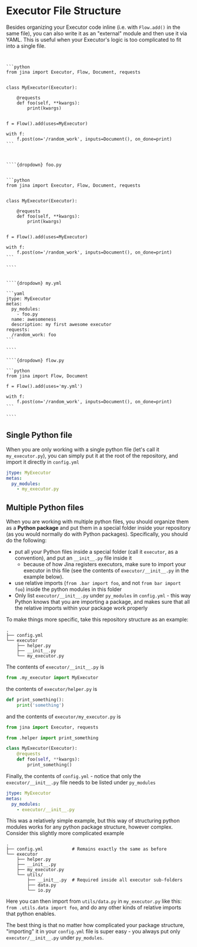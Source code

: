 # Executor File Structure

Besides organizing your Executor code inline (i.e. with `Flow.add()` in the same file), you can also write it as an "external" module and then use it via YAML. This is useful when your Executor's logic is too complicated to fit into a single file.

````{tab} Inline manner


```python
from jina import Executor, Flow, Document, requests


class MyExecutor(Executor):

    @requests
    def foo(self, **kwargs):
        print(kwargs)


f = Flow().add(uses=MyExecutor)

with f:
    f.post(on='/random_work', inputs=Document(), on_done=print)
```


````

`````{tab} Separate module

````{dropdown} foo.py


```python
from jina import Executor, Flow, Document, requests


class MyExecutor(Executor):

    @requests
    def foo(self, **kwargs):
        print(kwargs)


f = Flow().add(uses=MyExecutor)

with f:
    f.post(on='/random_work', inputs=Document(), on_done=print)
```

````


````{dropdown} my.yml

```yaml
jtype: MyExecutor
metas:
  py_modules:
    - foo.py
  name: awesomeness
  description: my first awesome executor
requests:
  /random_work: foo
```

````

````{dropdown} flow.py

```python
from jina import Flow, Document

f = Flow().add(uses='my.yml')

with f:
    f.post(on='/random_work', inputs=Document(), on_done=print)
```

````

`````

## Single Python file

When you are only working with a single python file (let's call it `my_executor.py`), you can simply put it at the root of the repository, and import it directly in `config.yml`

```yaml
jtype: MyExecutor
metas:
  py_modules:
    - my_executor.py
```

## Multiple Python files

When you are working with multiple python files, you should organize them as a **Python package** and put them in a special folder inside
your repository (as you would normally do with Python packages). Specifically, you should do the following:

- put all your Python files inside a special folder (call it `executor`, as a convention), and put an `__init__.py` file inside it
  - because of how Jina registers executors, make sure to import your executor in this file (see the contents of `executor/__init__.py` in the example below).
- use relative imports (`from .bar import foo`, and not `from bar import foo`) inside the python modules in this folder
- Only list `executor/__init__.py` under `py_modules` in `config.yml` - this way Python knows that you are importing a package, and makes sure that all the relative imports within your package work properly

To make things more specific, take this repository structure as an example:

```
.
├── config.yml
└── executor
    ├── helper.py
    ├── __init__.py
    └── my_executor.py
```

The contents of `executor/__init__.py` is

```python
from .my_executor import MyExecutor
```

the contents of `executor/helper.py` is

```python
def print_something():
    print('something')
```

and the contents of `executor/my_executor.py` is

```python
from jina import Executor, requests

from .helper import print_something

class MyExecutor(Executor):
    @requests
    def foo(self, **kwargs):
        print_something()
```

Finally, the contents of `config.yml` - notice that only the `executor/__init__.py` file needs to be listed under `py_modules`

```yaml
jtype: MyExecutor
metas:
  py_modules:
    - executor/__init__.py
```

This was a relatively simple example, but this way of structuring python modules works for any python package structure, however complex. Consider this slightly more complicated example

```
.
├── config.yml           # Remains exactly the same as before
└── executor
    ├── helper.py
    ├── __init__.py
    ├── my_executor.py
    └── utils/
        ├── __init__.py  # Required inside all executor sub-folders
        ├── data.py
        └── io.py
```

Here you can then import from `utils/data.py` in `my_executor.py` like this: `from .utils.data import foo`, and do any other kinds of relative imports that python enables.

The best thing is that no matter how complicated your package structure, "importing" it in your `config.yml` file is super easy - you always put only `executor/__init__.py` under `py_modules`.


